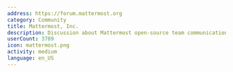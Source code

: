 ```yaml
---
address: https://forum.mattermost.org
category: Community
title: Mattermost, Inc.
description: Discussion about Mattermost open-source team communication
userCount: 3789
icon: mattermost.png
activity: medium
language: en_US
---
```

